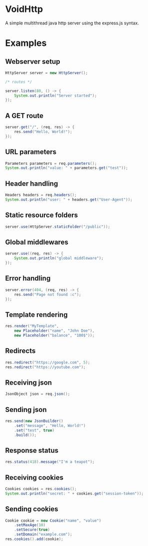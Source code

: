 # VoidHttp
A simple multithread java http server using the express.js syntax.

# Examples

## Webserver setup
```java
HttpServer server = new HttpServer();

/* routes */

server.listen(80, () -> {
    System.out.println("Server started");
});
```

## A GET route
```java
server.get("/", (req, res) -> {
    res.send("Hello, World!");
});
```

## URL parameters
```java
Parameters parameters = req.parameters();
System.out.println("value: " + parameters.get("test"));
```

## Header handling
```java
Headers headers = req.headers();
System.out.println("user: " + headers.get("User-Agent"));
```

## Static resource folders
```java
server.use(HttpServer.staticFolder("/public"));
```

## Global middlewares
```java
server.use((req, res) -> {
    System.out.println("global middleware");
});
```

## Error handling
```java
server.error(404, (req, res) -> {
    res.send("Page not found :c");
});
```

## Template rendering
```java
res.render("MyTemplate", 
    new Placeholder("name", "John Doe"), 
    new Placeholder("balance", "100$"));
```

## Redirects
```java
res.redirect("https://google.com", 5);
res.redirect("https://youtube.com");
```

## Receiving json
```java
JsonObject json = req.json();
```

## Sending json
```java
res.send(new JsonBuilder()
    .set("message", "Hello, World!")
    .set("test", true)
    .build());
```

## Response status
```java
res.status(418).message("I'm a teapot");
```

## Receiving cookies
```java
Cookies cookies = res.cookies();
System.out.println("secret: " + cookies.get("session-token"));
```

## Sending cookies
```java
Cookie cookie = new Cookie("name", "value")
    .setMaxAge(10)
    .setSecure(true)
    .setDomain("example.com");
res.cookies().add(cookie);
```

